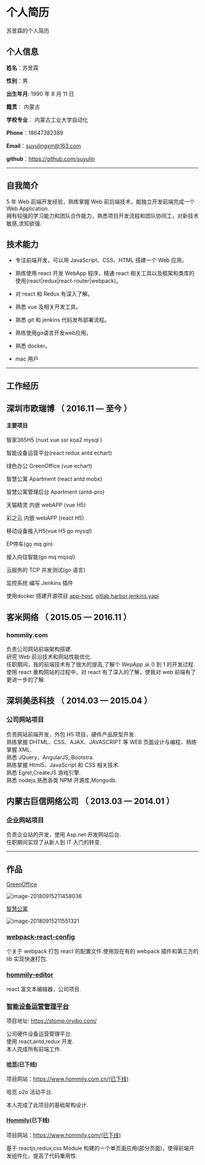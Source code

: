 # 个人简历

苏昱霖的个人简历

## 个人信息

**姓名**：苏昱霖

**性别**：男

**出生年月**: 1990 年 8 月 11 日

**籍贯**： 内蒙古

**学校专业**： 内蒙古工业大学自动化

**Phone**：18647382389

**Email**：suyulingxm@163.com

**github**：https://github.com/suyulin

---

## 自我简介

5 年 Web 前端开发经验，熟练掌握 Web 前后端技术，能独立开发前端完成一个 Web Application.  
拥有较强的学习能力和团队合作能力，熟悉项目开发流程和团队协同工，对新技术敏感,求知欲强.

## 技术能力

* 专注前端开发，可以用 JavaScript、CSS、HTML 搭建一个 Web 应用。

* 熟练使用 react 开发 WebApp 程序，精通 react 相关工具以及框架和类库的使用(react|redux|react-router|webpack)。

* 对 react 和 Redux 有深入了解。

* 熟悉 vue 及相关开发工具。

* 熟悉 git 和 jenkins 代码发布部署流程。

* 熟练使用go语言开发web应用。

* 熟悉 docker。

* mac 用户


---

## 工作经历

## 深圳市欧瑞博 （ 2016.11 — 至今 ）

#### 主要项目

智家365H5 (nuxt vue ssr koa2 mysql )

智能设备运营平台(react redux antd echart)  

绿色办公 GreenOffice (vue echart)  

智慧公寓 Apartment (react antd mobx)  

智慧公寓管理后台 Apartment (antd-pro)  

天猫精灵 内嵌 webAPP (vue H5)  

彩之云 内嵌 webAPP (react H5)  

移动设备接入H5(vue H5 go mysql)

EP停车(go mq gin)

接入向往智能(go mq mqsql)

云服务的 TCP 并发测试(go 语言)  

监控系统 编写 Jenkins 插件

使用docker 搭建开源项目 [app-host](https://github.com/pluosi/app-host), [gitlab](https://about.gitlab.com),[harbor](https://github.com/goharbor/harbor),[jenkins](https://github.com/jenkinsci/jenkins),[yapi](https://github.com/YMFE/yapi)

## 客米网络 （ 2015.05 — 2016.11 ）

### hommily.com

负责公司网站前端架构搭建.  
研究 Web 前沿技术和网站性能优化.  
任职期间，我的前端技术有了很大的提高,了解个 WepApp 从 0 到 1 的开发过程.  
使用 react 重构网站的过程中，对 react 有了深入的了解，使我对 web 前端有了更进一步的了解.

## 深圳美丞科技 （ 2014.03 — 2015.04 ）

### 公司网站项目

负责网站前端开发，外包 H5 项目，硬件产品原型开发.  
熟练掌握 DHTML、CSS、AJAX、JAVASCRIPT 等 WEB 页面设计与编程，熟练掌握 XML.  
熟悉 JQuery，AngularJS, Bootstra.  
熟练掌握 Html5、JavaScript 和 CSS 相关技术.  
熟悉 Egret,CreateJS 游戏引擎.  
熟悉 nodejs,熟悉各类 NPM 开源库,Mongodb.

## 内蒙古巨信网络公司 （ 2013.03 — 2014.01 ）

### 企业网站项目

负责企业站的开发，使用 Asp.net 开发网站后台.  
任职期间实现了从新人到 IT 入门的转变.

---

## 作品

[GreenOffice](https://greenoffice.orvibo.com/home)

![image-20180915211458036](/var/folders/5y/v9tw0c0528g_fm1_rqwkmhtm0000gn/T/abnerworks.Typora/image-20180915211458036.png)

[智慧公寓](https://apartment.orvibo.com/entry/login)

![image-20180915211551321](/var/folders/5y/v9tw0c0528g_fm1_rqwkmhtm0000gn/T/abnerworks.Typora/image-20180915211551321.png)

### [webpack-react-config](https://github.com/suyulin/webpack-react-config)

个关于 webpack 打包 react 的配置文件.使用现在有的 webpack 插件和第三方的 lib 实现快速打包.

### [hommily-editor](https://github.com/suyulin/Hommily-Editor)

react 富文本编辑器，公司项目.

### [智能设备运营管理平台](https://stomp.orvibo.com/)

项目地址: https://stomp.orvibo.com/

公司硬件设备运营管理平台.  
使用 react,antd,redux 开发.  
本人完成所有前端工作.

#### [哈觅](https://www.hommily.com.cn/)(已下线)

项目网站：https://www.hommily.com.cn/(已下线)

哈觅 o2o 活动平台.

本人完成了此项目的基础架构设计.

#### [Hommily](https://www.hommily.com/)(已下线)

项目网站：https://www.hommily.com/(已下线)

基于 reactjs,redux,css Module 构建的一个单页面应用(部分页面)，使得前端开发组件化，提高了代码重用性.
